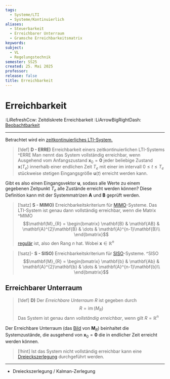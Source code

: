 ```yaml
---
tags:
  - Systeme/LTI
  - Systeme/Kontinuierlich
aliases:
  - Steuerbarkeit
  - Erreichbarer Unterraum
  - Gramsche Erreichbarkeitsmatrix
keywords: 
subject:
  - VL
  - Regelungstechnik
semester: SS25
created: 25. Mai 2025
professor: 
release: false
title: Erreichbarkeit
---
```


# Erreichbarkeit

:LiRefreshCcw: Zeitdiskrete Erreichbarkeit
:LiArrowBigRightDash: [Beobachtbarkeit](Beobachtbarkeit.md)

---

Betrachtet wird ein [zeitkontinuierliches LTI-System.](Kontinuierlicher%20LTI-Zustandsraum.md)


> [!def] **D - ERRE)** Erreichbarkeit einers zeitkontinuierlichen LTI-Systems ^ERRE
> Man nennt das System vollständig erreichbar, wenn Ausgehend vom Anfangszustand $\mathbf{x}_{0}=\mathbf{0}$ jeder beliebige Zustand $\mathbf{x}(T_{e})$ innerhalb einer endlichen Zeit $T_{e}$ mit einer im intervall $0 \leq t \leq T_{e}$ stückweise stetigen Eingangsgröße $\mathbf{u}(t)$ erreicht werden kann.

Gibt es also einen Eingangsvektor $\mathbf{u}$, sodass alle Werte zu einem gegebenen Zeitpunkt $T_{e}$ alle Zustände erreicht werden können? Diese Definition kann mit der Systemmatrizen $\mathbf{A}$ und $\mathbf{B}$ geprüft werden.

> [!satz] **S - MIMO)** Erreichbarkeitskriterium für [MIMO](Kontinuierlicher%20LTI-Zustandsraum.md#^LTI-MIMO)-Systeme.
> Das LTI-System ist genau dann vollständig erreichbar, wenn die Matrix ^MIMO
> $$\mathbf{M}_{R} = \begin{bmatrix}
> \mathbf{B} & \mathbf{AB} & \mathbf{A}^{2}\mathbf{B} & \dots &  \mathbf{A}^{n-1}\mathbf{B}\\
> \end{bmatrix}$$
> [regulär](../Mathematik/Algebra/Determinante.md#Reguläre%20Matrizen) ist, also den Rang $n$ hat. Wobei $\mathbf{x}\in \mathbb{R}^n$


> [!satz]- **S - SISO)** Erreichbarkeitskriterium für [SISO](Kontinuierlicher%20LTI-Zustandsraum.md#^LTI-SISO)-Systeme. ^SISO
> $$\mathbf{M}_{R} = \begin{bmatrix}
> \mathbf{b} & \mathbf{Ab} & \mathbf{A}^{2}\mathbf{b} & \dots &  \mathbf{A}^{n-1}\mathbf{b}\\
> \end{bmatrix}$$

## Erreichbarer Unterraum

> [!def] **D)** Der *Erreichbare Unterraum* $R$ ist gegeben durch
> $$R = \operatorname{im}(M_{R})$$
>  Das System ist genau dann *vollständig erreichbar*, wenn gilt $R = \mathbb{R}^{n}$

Der Erreichbare Unterraum (das [Bild](../Mathematik/Algebra/Lineare%20Abbildungen.md#^BILD) von $\mathbf{M}_{R}$) beinhaltet die Systemzustände, die ausgehend von $\mathbf{x}_{0} = \mathbf{0}$ die in endlicher Zeit erreicht werden können.

> [!hint] Ist das System nicht vollständig erreichbar kann eine [Dreieckszerlegung](Dreieckszerlegung.md) durchgeführt werden.

---

- Dreieckszerlegung / Kalman-Zerlegung
